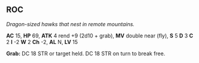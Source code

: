 ## ROC

_Dragon-sized hawks that nest in remote mountains._

**AC** 15, **HP** 69, **ATK** 4 rend +9 (2d10 + grab), **MV** double near (fly), **S** 5 **D** 3 **C** 2 **I** -2 **W** 2 **Ch** -2, **AL** N, **LV** 15

**Grab:** DC 18 STR or target held. DC 18 STR on turn to break free.

